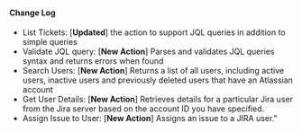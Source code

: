 #### Change Log
- List Tickets: [**Updated**] the action to support JQL queries in addition to simple queries
- Validate JQL query: [**New Action**] Parses and validates JQL queries syntax and returns errors when found
- Search Users: [**New Action**] Returns a list of all users, including active users, inactive users and previously deleted users that have an Atlassian account
- Get User Details: [**New Action**] Retrieves details for a particular Jira user from the Jira server based on the account ID you have specified.
- Assign Issue to User: [**New Action**] Assigns an issue to a JIRA user."